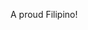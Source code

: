 A proud Filipino!
<!---
RygelGasparTheOG/RygelGasparTheOG is a ✨ special ✨ repository because its `README.md` (this file) appears on your GitHub profile.
You can click the Preview link to take a look at your changes.
--->
